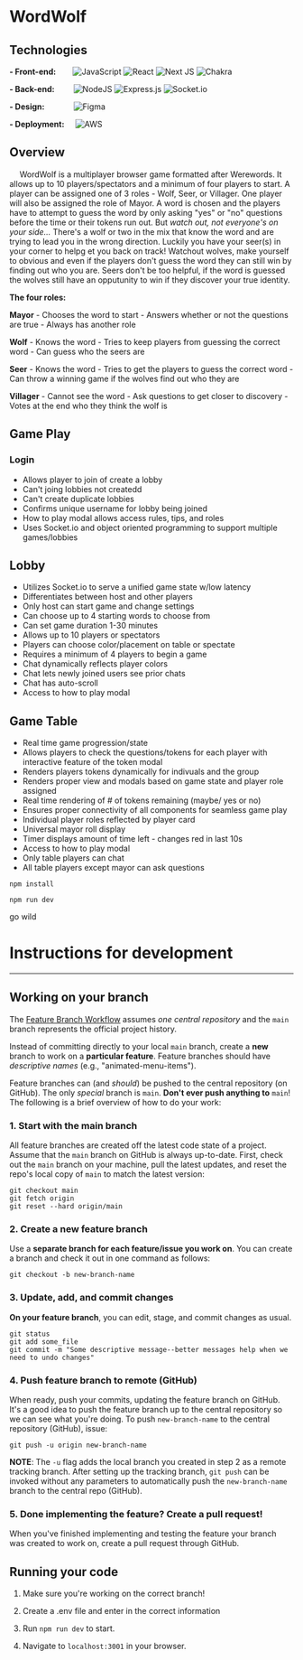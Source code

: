 # WordWolf #

## Technologies ##

**- Front-end:** &emsp;&nbsp;&nbsp;
  ![JavaScript](https://img.shields.io/badge/javascript-%23323330.svg?style=for-the-badge&logo=javascript&logoColor=%23F7DF1E)
  ![React](https://img.shields.io/badge/react-%2320232a.svg?style=for-the-badge&logo=react&logoColor=%2361DAFB)
  ![Next JS](https://img.shields.io/badge/Next-black?style=for-the-badge&logo=next.js&logoColor=white)
  ![Chakra](https://img.shields.io/badge/chakra-%234ED1C5.svg?style=for-the-badge&logo=chakraui&logoColor=white)

**- Back-end:** &emsp;&nbsp; &nbsp;
  ![NodeJS](https://img.shields.io/badge/node.js-6DA55F?style=for-the-badge&logo=node.js&logoColor=white)
  ![Express.js](https://img.shields.io/badge/express.js-%23404d59.svg?style=for-the-badge&logo=express&logoColor=%2361DAFB)
  ![Socket.io](https://img.shields.io/badge/Socket.io-black?style=for-the-badge&logo=socket.io&badgeColor=010101)
  
**- Design:** &emsp;&emsp; &nbsp; &nbsp;
  ![Figma](https://img.shields.io/badge/figma-%23F24E1E.svg?style=for-the-badge&logo=figma&logoColor=white)

**- Deployment:** &nbsp; &nbsp;
  ![AWS](https://img.shields.io/badge/AWS-%23FF9900.svg?style=for-the-badge&logo=amazon-aws&logoColor=white)
  
## Overview ##

&emsp; WordWolf is a multiplayer browser game formatted after Werewords. It allows up to 10 players/spectators and a minimum of four players to start. A player can be assigned one of 3 roles - Wolf, Seer, or Villager. One player will also be assigned the role of Mayor. A word is chosen and the players have to attempt to guess the word by only asking "yes" or "no" questions before the time or their tokens run out. But *watch out, not everyone's on your side...* There's a wolf or two in the mix that know the word and are trying to lead you in the wrong direction. Luckily you have your seer(s) in your corner to helpg et you back on track! Watchout wolves, make yourself to obvious and even if the players don't guess the word they can still win by finding out who you are. Seers don't be too helpful, if the word is guessed the wolves still have an opputunity to win if they discover your true identity.

**The four roles:**

  **Mayor**
    - Chooses the word to start
    - Answers whether or not the questions are true
    - Always has another role
    
  **Wolf**
    - Knows the word
    - Tries to keep players from guessing the correct word
    - Can guess who the seers are
    
   **Seer**
     - Knows the word
     - Tries to get the players to guess the correct word
     - Can throw a winning game if the wolves find out who they are
  
  **Villager**
    - Cannot see the word
    - Ask questions to get closer to discovery
    - Votes at the end who they think the wolf is
###

## Game Play ##

### Login ###

- Allows player to join of create a lobby
- Can't joing lobbies not createdd
- Can't create duplicate lobbies
- Confirms unique username for lobby being joined
- How to play modal allows access rules, tips, and roles
- Uses Socket.io and object oriented programming to support multiple games/lobbies 

## Lobby ##

- Utilizes Socket.io to serve a unified game state w/low latency
- Differentiates between host and other players
- Only host can start game and change settings
- Can choose up to 4 starting words to choose from
- Can set game duration 1-30 minutes
- Allows up to 10 players or spectators
- Players can choose color/placement on table or spectate
- Requires a minimum of 4 players to begin a game
- Chat dynamically reflects player colors
- Chat lets newly joined users see prior chats
- Chat has auto-scroll
- Access to how to play modal

## Game Table ##

- Real time game progression/state
- Allows players to check the questions/tokens for each player with interactive feature of the token modal
- Renders players tokens dynamically for indivuals and the group
- Renders proper view and modals based on game state and player role assigned
- Real time rendering of # of tokens remaining (maybe/ yes or no)
- Ensures proper connectivity of all components for seamless game play
- Individual player roles reflected by player card
- Universal mayor roll display
- Timer displays amount of time left - changes red in last 10s
- Access to how to play modal
- Only table players can chat
- All table players except mayor can ask questions

```npm install```

```npm run dev```

go wild

# Instructions for development

---

## Working on your branch

The [Feature Branch Workflow](https://www.atlassian.com/git/tutorials/comparing-workflows/feature-branch-workflow) assumes *one central repository* and the `main` branch represents the official project history.

Instead of committing directly to your local `main` branch, create a **new** branch to work on a **particular feature**. Feature branches should have *descriptive names* (e.g., "animated-menu-items").

Feature branches can (and *should*) be pushed to the central repository (on GitHub). The only *special* branch is `main`. **Don't ever push anything to** `main`! The following is a brief overview of how to do your work:

### 1. Start with the main branch

All feature branches are created off the latest code state of a project. Assume that the `main` branch on GitHub is always up-to-date. First, check out the `main` branch on your machine, pull the latest updates, and reset the repo's local copy of `main` to match the latest version:
```
git checkout main
git fetch origin
git reset --hard origin/main
```

### 2. Create a new feature branch

Use a **separate branch for each feature/issue you work on**. You can create a branch and check it out in one command as follows:
```
git checkout -b new-branch-name
```

### 3. Update, add, and commit changes

**On your feature branch**, you can edit, stage, and commit changes as usual.
```
git status
git add some_file
git commit -m "Some descriptive message--better messages help when we need to undo changes"
```

### 4. Push feature branch to remote (GitHub)

When ready, push your commits, updating the feature branch on GitHub. It's a good idea to push the feature branch up to the central repository so we can see what you're doing. To push `new-branch-name` to the central repository (GitHub), issue:
```
git push -u origin new-branch-name
```

**NOTE**: The `-u` flag adds the local branch you created in step 2 as a remote tracking branch. After setting up the tracking branch, `git push` can be invoked without any parameters to automatically push the `new-branch-name` branch to the central repo (GitHub).

### 5. Done implementing the feature? Create a pull request!

When you've finished implementing and testing the feature your branch was created to work on, create a pull request through GitHub.

## Running your code

1. Make sure you're working on the correct branch!

2. Create a .env file and enter in the correct information

3. Run `npm run dev` to start.

4. Navigate to `localhost:3001` in your browser.

